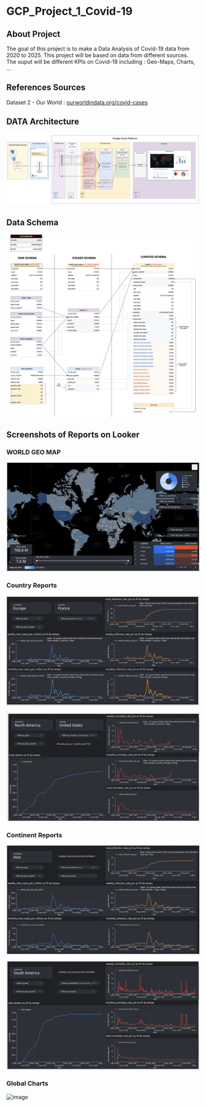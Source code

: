 # GCP_Project_1_Covid-19

## About Project

The goal of this project is to make a Data Analysis of Covid-19 data from 2020 to 2025.
This project will be based on data from different sources.
The ouput will be different KPIs on Covid-19 including : Geo-Maps, Charts, ...

## References Sources

Dataset 2 - Our World : [ourworldindata.org/covid-cases](https://ourworldindata.org/covid-cases)

## DATA Architecture

![1752780909162](image/README/1752780909162.png)

## Data Schema

![1752780676341](image/README/1752780676341.png)

## Screenshots of Reports on Looker

### WORLD GEO MAP

![1752780976226](image/README/1752780976226.png)

### Country Reports

![1752781042831](image/README/1752781042831.png)

![1752781070084](image/README/1752781070084.png)

### Continent Reports

![1752781096909](image/README/1752781096909.png)

![1752781116761](image/README/1752781116761.png)


### Global Charts

<img width="3294" height="1629" alt="image" src="https://github.com/user-attachments/assets/6d627e5b-271a-4703-8a42-d460d2b48fee" />

